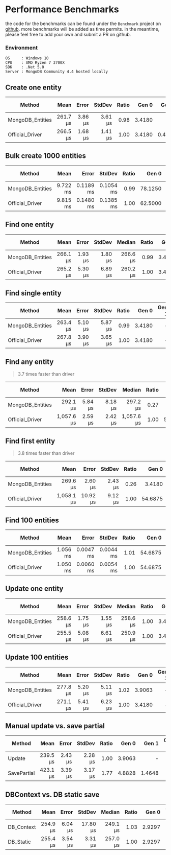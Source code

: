# Performance Benchmarks
the code for the benchmarks can be found under the `Benchmark` project on [github](https://github.com/dj-nitehawk/MongoDB.Entities/tree/master/Benchmark/Benchmarks).
more benchmarks will be added as time permits. in the meantime, please feel free to add your own and submit a PR on github. 

### Environment
```
OS     : Windows 10
CPU    : AMD Ryzen 7 3700X
SDK    : .Net 5.0
Server : MongoDB Community 4.4 hosted locally
```

## Create one entity

|           Method |     Mean |   Error |  StdDev | Ratio |  Gen 0 |  Gen 1 | Gen 2 | Allocated |
|----------------- |---------:|--------:|--------:|------:|-------:|-------:|------:|----------:|
| MongoDB_Entities | 261.7 μs | 3.86 μs | 3.61 μs |  0.98 | 3.4180 |      - |     - |     29 KB |
|  Official_Driver | 266.5 μs | 1.68 μs | 1.41 μs |  1.00 | 3.4180 | 0.4883 |     - |     29 KB |

## Bulk create 1000 entities

|           Method |     Mean |     Error |    StdDev | Ratio |   Gen 0 |   Gen 1 | Gen 2 | Allocated |
|----------------- |---------:|----------:|----------:|------:|--------:|--------:|------:|----------:|
| MongoDB_Entities | 9.722 ms | 0.1189 ms | 0.1054 ms |  0.99 | 78.1250 | 31.2500 |     - |    686 KB |
|  Official_Driver | 9.815 ms | 0.1480 ms | 0.1385 ms |  1.00 | 62.5000 | 31.2500 |     - |    582 KB |

## Find one entity

|           Method |     Mean |   Error |  StdDev |   Median | Ratio |  Gen 0 |  Gen 1 | Gen 2 | Allocated |
|----------------- |---------:|--------:|--------:|---------:|------:|-------:|-------:|------:|----------:|
| MongoDB_Entities | 266.1 μs | 1.93 μs | 1.80 μs | 266.6 μs |  0.99 | 3.4180 | 0.4883 |     - |     31 KB |
|  Official_Driver | 265.2 μs | 5.30 μs | 6.89 μs | 260.2 μs |  1.00 | 3.4180 | 0.4883 |     - |     31 KB |

## Find single entity

|           Method |     Mean |   Error |  StdDev | Ratio |  Gen 0 | Gen 1 | Gen 2 | Allocated |
|----------------- |---------:|--------:|--------:|------:|-------:|------:|------:|----------:|
| MongoDB_Entities | 263.4 μs | 5.10 μs | 5.87 μs |  0.99 | 3.4180 |     - |     - |     32 KB |
|  Official_Driver | 267.8 μs | 3.90 μs | 3.65 μs |  1.00 | 3.4180 |     - |     - |     31 KB |

## Find any entity 

> 3.7 times faster than driver

|           Method |       Mean |   Error |  StdDev |     Median | Ratio |   Gen 0 |   Gen 1 | Gen 2 | Allocated |
|----------------- |-----------:|--------:|--------:|-----------:|------:|--------:|--------:|------:|----------:|
| MongoDB_Entities |   292.1 μs | 5.84 μs | 8.18 μs |   297.2 μs |  0.27 |  3.9063 |  0.4883 |     - |     33 KB |
|  Official_Driver | 1,057.6 μs | 2.59 μs | 2.42 μs | 1,057.6 μs |  1.00 | 52.7344 | 13.6719 |     - |    446 KB |

## Find first entity

> 3.8 times faster than driver

|           Method |       Mean |    Error |  StdDev | Ratio |   Gen 0 |   Gen 1 | Gen 2 | Allocated |
|----------------- |-----------:|---------:|--------:|------:|--------:|--------:|------:|----------:|
| MongoDB_Entities |   269.6 μs |  2.60 μs | 2.43 μs |  0.26 |  3.4180 |       - |     - |     32 KB |
|  Official_Driver | 1,058.1 μs | 10.92 μs | 9.12 μs |  1.00 | 54.6875 | 13.6719 |     - |    446 KB |

## Find 100 entities

|           Method |     Mean |     Error |    StdDev | Ratio |   Gen 0 |  Gen 1 | Gen 2 | Allocated |
|----------------- |---------:|----------:|----------:|------:|--------:|-------:|------:|----------:|
| MongoDB_Entities | 1.056 ms | 0.0047 ms | 0.0044 ms |  1.01 | 54.6875 | 1.9531 |     - |    448 KB |
|  Official_Driver | 1.050 ms | 0.0060 ms | 0.0054 ms |  1.00 | 54.6875 | 1.9531 |     - |    447 KB |

## Update one entity

|           Method |     Mean |   Error |  StdDev |   Median | Ratio |  Gen 0 | Gen 1 | Gen 2 | Allocated |
|----------------- |---------:|--------:|--------:|---------:|------:|-------:|------:|------:|----------:|
| MongoDB_Entities | 258.6 μs | 1.75 μs | 1.55 μs | 258.6 μs |  1.00 | 3.4180 |     - |     - |     31 KB |
|  Official_Driver | 255.5 μs | 5.08 μs | 6.61 μs | 250.9 μs |  1.00 | 3.4180 |     - |     - |     32 KB |

## Update 100 entities

|           Method |     Mean |   Error |  StdDev | Ratio |  Gen 0 | Gen 1 | Gen 2 | Allocated |
|----------------- |---------:|--------:|--------:|------:|-------:|------:|------:|----------:|
| MongoDB_Entities | 277.8 μs | 5.20 μs | 5.11 μs |  1.02 | 3.9063 |     - |     - |     33 KB |
|  Official_Driver | 271.1 μs | 5.41 μs | 6.23 μs |  1.00 | 3.4180 |     - |     - |     32 KB |

## Manual update vs. save partial

|      Method |     Mean |   Error |  StdDev | Ratio |  Gen 0 |  Gen 1 | Gen 2 | Allocated |
|------------ |---------:|--------:|--------:|------:|-------:|-------:|------:|----------:|
|      Update | 239.5 μs | 2.43 μs | 2.28 μs |  1.00 | 3.9063 |      - |     - |     33 KB |
| SavePartial | 423.1 μs | 3.39 μs | 3.17 μs |  1.77 | 4.8828 | 1.4648 |     - |     41 KB |

## DBContext vs. DB static save

|     Method |     Mean |   Error |   StdDev |   Median | Ratio |  Gen 0 | Gen 1 | Gen 2 | Allocated |
|----------- |---------:|--------:|---------:|---------:|------:|-------:|------:|------:|----------:|
| DB_Context | 254.9 μs | 6.04 μs | 17.80 μs | 249.1 μs |  1.03 | 2.9297 |     - |     - |     26 KB |
|  DB_Static | 255.4 μs | 3.54 μs |  3.31 μs | 257.0 μs |  1.00 | 2.9297 |     - |     - |     26 KB |